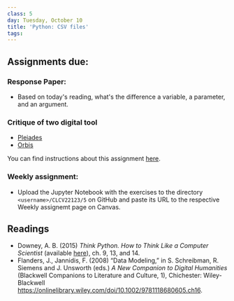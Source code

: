 ```yaml
---
class: 5
day: Tuesday, October 10
title: 'Python: CSV files'
tags: 
---
```


## Assignments due: 

### Response Paper:
- Based on today's reading, what's the difference a variable, a parameter, and an argument.

### Critique of two digital tool
- [Pleiades](https://pleiades.stoa.org/home)
- [Orbis](https://orbis.stanford.edu/)

You can find instructions about this assignment [here](https://tsolakisgeo.github.io/DHAW2023/grading.html#2-critique-of-two-digital-toolswebsites-05-point).


### Weekly assignment:
- Upload the Jupyter Notebook with the exercises to the directory `<username>/CLCV22123/5` on GitHub and paste its URL to the respective Weekly assignemt page on Canvas.

## Readings 
- Downey, A. B. (2015) _Think Python. How to Think Like a Computer Scientist_ (available [here](https://www.greenteapress.com/thinkpython/thinkpython.html)), ch. 9, 13, and 14.
- Flanders, J., Jannidis, F. (2008) “Data Modeling,” in S. Schreibman, R. Siemens and J. Unsworth (eds.) _A New Companion to Digital Humanities_ (Blackwell Companions to Literature and Culture, 1), Chichester: Wiley-Blackwell <https://onlinelibrary.wiley.com/doi/10.1002/9781118680605.ch16>.